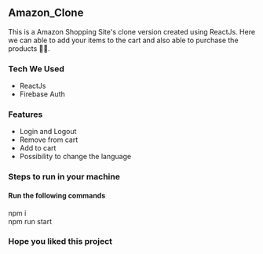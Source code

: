 ## Amazon_Clone
This is a Amazon Shopping Site's clone version created using ReactJs. Here we can able to add your items to the cart and also able to purchase the products 🛒🛒.

### Tech We Used
- ReactJs
- Firebase Auth

### Features
- Login and Logout
- Remove from cart
- Add to cart
- Possibility to change the language

### Steps to run in your machine
#### Run the following commands
npm i
<br/>
npm run start


<h3>Hope you liked this project</h3>
 
